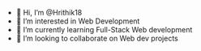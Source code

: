 - 👋 Hi, I’m @Hrithik18
- 👀 I’m interested in Web Development
- 🌱 I’m currently learning Full-Stack Web development
- 💞️ I’m looking to collaborate on Web dev projects

<!---
Hrithik18/Hrithik18 is a ✨ special ✨ repository because its `README.md` (this file) appears on your GitHub profile.
You can click the Preview link to take a look at your changes.
--->
